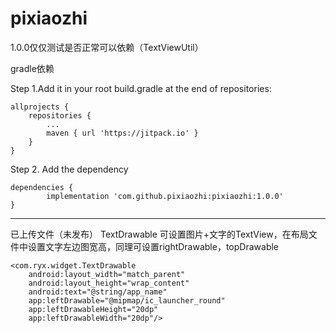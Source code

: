 # pixiaozhi
1.0.0仅仅测试是否正常可以依赖（TextViewUtil）

gradle依赖

Step 1.Add it in your root build.gradle at the end of repositories:

	allprojects {
		repositories {
			...
			maven { url 'https://jitpack.io' }
		}
	}
Step 2. Add the dependency

	dependencies {
	        implementation 'com.github.pixiaozhi:pixiaozhi:1.0.0'
	}

------------------------------------------------------------------------
已上传文件（未发布）
TextDrawable 可设置图片+文字的TextView，在布局文件中设置文字左边图宽高，同理可设置rightDrawable，topDrawable

	<com.ryx.widget.TextDrawable
        android:layout_width="match_parent"
        android:layout_height="wrap_content"
        android:text="@string/app_name"
        app:leftDrawable="@mipmap/ic_launcher_round"
        app:leftDrawableHeight="20dp"
        app:leftDrawableWidth="20dp"/>
